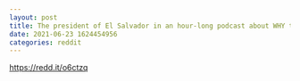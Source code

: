 ```yaml
--- 
layout: post 
title: The president of El Salvador in an hour-long podcast about WHY they made bitcoin in to legal tender! 
date: 2021-06-23 1624454956 
categories: reddit 
--- 
```

https://redd.it/o6ctzq